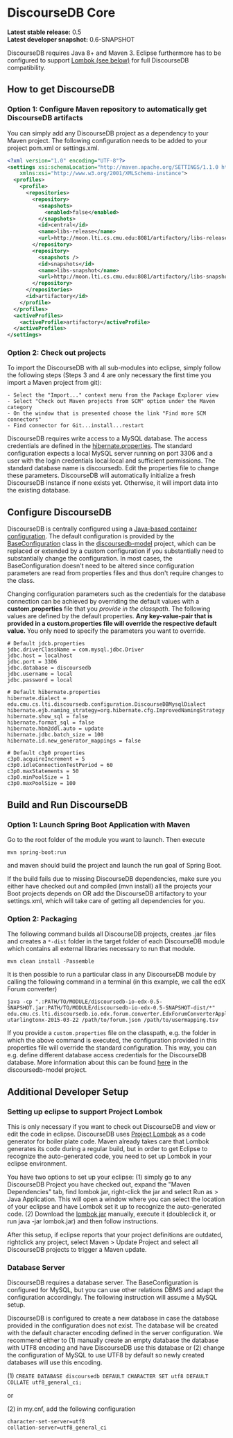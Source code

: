# DiscourseDB Core

**Latest stable release:** 0.5<br/>
**Latest developer snapshot:** 0.6-SNAPSHOT<br/>

DiscourseDB requires Java 8+ and Maven 3. Eclipse furthermore has to be configured to support [Lombok (see below)](https://github.com/DiscourseDB/discoursedb-core/blob/master/README.md#setting-up-eclipse-to-support-project-lombok) for full DiscourseDB compatibility.

## How to get DiscourseDB

### Option 1: Configure Maven repository to automatically get DiscourseDB artifacts
You can simply add any DiscourseDB project as a dependency to your Maven project. The following configuration needs to be added to your project pom.xml or settings.xml.

```xml
<?xml version="1.0" encoding="UTF-8"?>
<settings xsi:schemaLocation="http://maven.apache.org/SETTINGS/1.1.0 http://maven.apache.org/xsd/settings-1.1.0.xsd" xmlns="http://maven.apache.org/SETTINGS/1.1.0"
    xmlns:xsi="http://www.w3.org/2001/XMLSchema-instance">
  <profiles>
    <profile>
      <repositories>
        <repository>
          <snapshots>
            <enabled>false</enabled>
          </snapshots>
          <id>central</id>
          <name>libs-release</name>
          <url>http://moon.lti.cs.cmu.edu:8081/artifactory/libs-release</url>
        </repository>
        <repository>
          <snapshots />
          <id>snapshots</id>
          <name>libs-snapshot</name>
          <url>http://moon.lti.cs.cmu.edu:8081/artifactory/libs-snapshot</url>
        </repository>
      </repositories>
      <id>artifactory</id>
    </profile>
  </profiles>
  <activeProfiles>
    <activeProfile>artifactory</activeProfile>
  </activeProfiles>
</settings>
```

### Option 2: Check out projects
To import the DiscourseDB with all sub-modules into eclipse, simply follow the following steps (Steps 3 and 4 are only necessary the first time you import a Maven project from git):

```
- Select the "Import..." context menu from the Package Explorer view
- Select "Check out Maven projects from SCM" option under the Maven category
- On the window that is presented choose the link "Find more SCM connectors"
- Find connector for Git...install...restart
```

DiscourseDB requires write access to a MySQL database. The access credentials are defined in the [hibernate.properties](https://raw.githubusercontent.com/DiscourseDB/discoursedb-model/master/discoursedb-model/src/main/resources/hibernate.properties). The standard configuration expects a local MySQL server running on port 3306 and a user with the login credentials local:local and sufficient permissions. The standard database name is discoursedb. Edit the properties file to change these parameters. DiscourseDB will automatically initialize a fresh DiscourseDB instance if none exists yet. Otherwise, it will import data into the existing database.

## Configure DiscourseDB

DiscourseDB is centrally configured using a [Java-based container configuration](http://docs.spring.io/spring/docs/current/spring-framework-reference/htmlsingle/#beans-java). The default configuration is provided by the [BaseConfiguration](https://github.com/DiscourseDB/discoursedb-core/blob/master/discoursedb-model/src/main/java/edu/cmu/cs/lti/discoursedb/configuration/BaseConfiguration.java) class in the [discoursedb-model](https://github.com/DiscourseDB/discoursedb-core/tree/master/discoursedb-model) project, which can be replaced or extended by a custom configuration if you substantially need to substantially change the configuration. In most cases, the BaseConfiguration doesn't need to be altered since configuration parameters are read from properties files and thus don't require changes to the class.

Changing configuration parameters such as the credentials for the database connection can be achieved by overriding the default values with a **custom.properties** file that you _provide in the classpath_. The following values are defined by the default properties. **Any key-value-pair that is provided in a custom.properties file will override the respective default value.** You only need to specify the parameters you want to override.

```
# Default jdcb.properties
jdbc.driverClassName = com.mysql.jdbc.Driver
jdbc.host = localhost
jdbc.port = 3306
jdbc.database = discoursedb
jdbc.username = local
jdbc.password = local

# Default hibernate.properties
hibernate.dialect = edu.cmu.cs.lti.discoursedb.configuration.DiscourseDBMysqlDialect
hibernate.ejb.naming_strategy=org.hibernate.cfg.ImprovedNamingStrategy
hibernate.show_sql = false
hibernate.format_sql = false
hibernate.hbm2ddl.auto = update
hibernate.jdbc.batch_size = 100
hibernate.id.new_generator_mappings = false

# Default c3p0 properties
c3p0.acquireIncrement = 5 
c3p0.idleConnectionTestPeriod = 60
c3p0.maxStatements = 50
c3p0.minPoolSize = 1
c3p0.maxPoolSize = 100
```


## Build and Run DiscourseDB
### Option 1: Launch Spring Boot Application with Maven
Go to the root folder of the module you want to launch.
Then execute 
```
mvn spring-boot:run
```
and maven should build the project and launch the run goal of Spring Boot.

If the build fails due to missing DiscourseDB dependencies, make sure you either have checked out and compiled (mvn install) all the projects your Boot projects depends on OR add the DiscourseDB artifactory to your settings.xml, which will take care of getting all dependencies for you.

### Option 2: Packaging
The following command builds all DiscourseDB projects, creates .jar files and creates a ```*-dist``` folder in the target folder of each DiscourseDB module which contains all external libraries necessary to run that module. 

```
mvn clean install -Passemble
```

It is then possible to run a particular class in any DiscourseDB module by calling the following command in a terminal (in this example, we call the edX Forum converter)

```
java -cp ".:PATH/TO/MODULE/discoursedb-io-edx-0.5-SNAPSHOT.jar:PATH/TO/MODULE/discoursedb-io-edx-0.5-SNAPSHOT-dist/*" edu.cmu.cs.lti.discoursedb.io.edx.forum.converter.EdxForumConverterApplication utarlingtonx-2015-03-22 /path/to/forum.json /path/to/usermapping.tsv
```
If you provide a ```custom.properties``` file on the classpath, e.g. the folder in which the above command is executed, the configuration provided in this properties file will override the standard configuration. This way, you can e.g. define different database access credentials for the DiscourseDB database. More information about this can be found [here](https://github.com/DiscourseDB/discoursedb-model/blob/master/README.md#discoursedb-configuration) in the discoursedb-model project.

## Additional Developer Setup

### Setting up eclipse to support Project Lombok
This is only necessary if you want to check out DiscourseDB and view or edit the code in eclipse. DiscourseDB uses [Project Lombok](https://projectlombok.org) as a code generator for boiler plate code. Maven already takes care that Lombok generates its code during a regular build, but in order to get Eclipse to recognize the auto-generated code, you need to set up Lombok in your eclipse environment.

You have two options to set up your eclipse:
(1) simply go to any DiscourseDB Project you have checked out, expand the "Maven Dependencies" tab, find lombok.jar, right-click the jar and select Run as > Java Application. This will open a window where you can select the location of your eclipse and have Lombok set it up to recognize the auto-generated code.
(2) Download the [lombok.jar](https://search.maven.org/remotecontent?filepath=org/projectlombok/lombok/1.16.6/lombok-1.16.6.jar) manually, execute it (doubleclick it, or run java -jar lombok.jar) and then follow instructions.

After this setup, if eclipse reports that your project definitions are outdated, rightclick any project, select Maven > Update Project and select all DiscourseDB projects to trigger a Maven update.

### Database Server
DiscourseDB requires a database server. The BaseConfiguration is configured for MySQL, but you can use other relations DBMS and adapt the configuration accordingly. The following instruction will assume a MySQL setup.

DiscourseDB is configured to create a new database in case the database provided in the configuration does not exist. The database will be created with the default character encoding defined in the server configuration. We recommend either to (1) manually create an empty database the database with UTF8 encoding and have DiscourseDB use this database or (2) change the configuration of MySQL to use UTF8 by default so newly created databases will use this encoding.

(1) ```CREATE DATABASE discoursedb
  DEFAULT CHARACTER SET utf8
  DEFAULT COLLATE utf8_general_ci;```

or

(2) in my.cnf, add the following configuration
```
character-set-server=utf8
collation-server=utf8_general_ci
```
